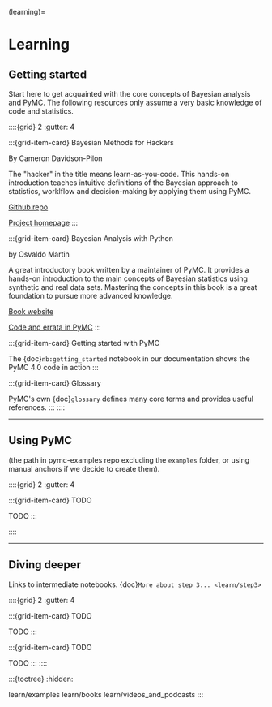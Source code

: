 (learning)=
# Learning

## Getting started

Start here to get acquainted with the core concepts of Bayesian analysis and PyMC. The following resources only assume a very basic knowledge of code and statistics.

::::{grid} 2
:gutter: 4

:::{grid-item-card} Bayesian Methods for Hackers

By Cameron Davidson-Pilon

The "hacker" in the title  means learn-as-you-code. This hands-on introduction teaches intuitive definitions of the Bayesian approach to statistics, worklflow and decision-making by applying them using PyMC.

[Github repo](https://github.com/CamDavidsonPilon/Probabilistic-Programming-and-Bayesian-Methods-for-Hackers)

[Project homepage](http://camdavidsonpilon.github.io/Probabilistic-Programming-and-Bayesian-Methods-for-Hackers/)
:::

:::{grid-item-card} Bayesian Analysis with Python

by Osvaldo Martin

A great introductory book written by a maintainer of PyMC. It provides a hands-on introduction to the main concepts of Bayesian statistics using synthetic and real data sets. Mastering the concepts in this book is a great foundation to pursue more advanced knowledge.

[Book website](https://www.packtpub.com/big-data-and-business-intelligence/bayesian-analysis-python-second-edition)

[Code and errata in PyMC](https://github.com/aloctavodia/BAP)
:::

:::{grid-item-card} Getting started with PyMC

The {doc}`nb:getting_started` notebook in our documentation shows the PyMC 4.0 code in action
:::

:::{grid-item-card} Glossary

PyMC's own {doc}`glossary` defines many core terms and provides useful references.
:::
::::

---

## Using PyMC

(the path in pymc-examples repo excluding the `examples` folder, or using manual anchors if we decide to create them).

::::{grid} 2
:gutter: 4

:::{grid-item-card} TODO


TODO
:::

::::

---
## Diving deeper

Links to intermediate notebooks. {doc}`More about step 3... <learn/step3>`

::::{grid} 2
:gutter: 4

:::{grid-item-card} TODO


TODO
:::

:::{grid-item-card} TODO


TODO
:::
::::

:::{toctree}
:hidden:

learn/examples
learn/books
learn/videos_and_podcasts
:::

